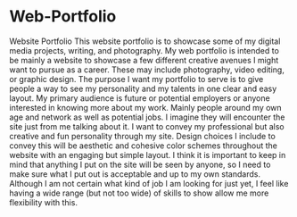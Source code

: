 # Web-Portfolio
Website Portfolio
This website portfolio is to showcase some of my digital media projects, writing, and photography.
My web portfolio is intended to be mainly a website to showcase a few different creative avenues I might want to pursue as a career. These may include photography, video editing, or graphic design. The purpose I want my portfolio to serve is to give people a way to see my personality and my talents in one clear and easy layout. My primary audience is future or potential employers or anyone interested in knowing more about my work. Mainly people around my own age and network as well as potential jobs. I imagine they will encounter the site just from me talking about it. I want to convey my professional but also creative and fun personality through my site. Design choices I include to convey this will be aesthetic and cohesive color schemes throughout the website with an engaging but simple layout. I think it is important to keep in mind that anything I put on the site will be seen by anyone, so I need to make sure what I put out is acceptable and up to my own standards. Although I am not certain what kind of job I am looking for just yet, I feel like having a wide range (but not too wide) of skills to show allow me more flexibility with this.
